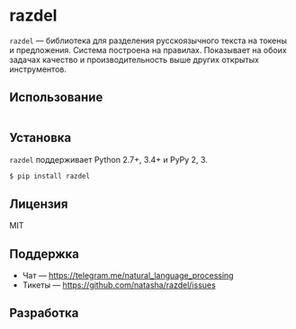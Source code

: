 # razdel

`razdel` — библиотека для разделения русскоязычного текста на токены и предложения. Система построена на правилах. Показывает на обоих задачах качество и производительность выше других открытых инструментов.

## Использование

```python

```

## Установка

`razdel` поддерживает Python 2.7+, 3.4+ и PyPy 2, 3.

```bash
$ pip install razdel
```

## Лицензия

MIT

## Поддержка

- Чат — https://telegram.me/natural_language_processing
- Тикеты — https://github.com/natasha/razdel/issues

## Разработка

